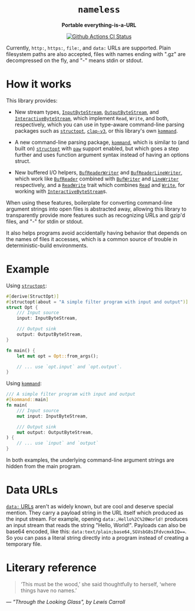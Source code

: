 <div align="center">
  <h1><code>nameless</code></h1>

  <p>
    <strong>Portable everything-is-a-URL</strong>
  </p>

  <p>
    <a href="https://github.com/sunfishcode/nameless/actions?query=workflow%3ACI"><img src="https://github.com/sunfishcode/nameless/workflows/CI/badge.svg" alt="Github Actions CI Status" /></a>
  </p>
</div>

Currently, `http:`, `https:`, `file:`, and `data:` URLs are supported. Plain
filesystem paths are also accepted, files with names ending with ".gz" are
decompressed on the fly, and "-" means stdin or stdout.

# How it works

This library provides:

 - New stream types, [`InputByteStream`], [`OutputByteStream`], and
   [`InteractiveByteStream`], which implement `Read`, `Write`, and both,
   respectively, which you can use in type-aware command-line parsing
   packages such as [`structopt`], [`clap-v3`], or this library's own
   [`kommand`].

 - A new command-line parsing package, [`kommand`], which is similar to
   (and built on) [`structopt`] with [`paw`] support enabled, but which goes
   a step further and uses function argument syntax instead of having an
   options struct.

 - New buffered I/O helpers, [`BufReaderWriter`] and [`BufReaderLineWriter`],
   which work like [`BufReader`] combined with [`BufWriter`] and [`LineWriter`]
   respectively, and a [`ReadWrite`] trait which combines [`Read`] and [`Write`],
   for working with [`InteractiveByteStream`]s.

When using these features, boilerplate for converting command-line argument
strings into open files is abstracted away, allowing this library to
transparently provide more features such as recognizing URLs and gzip'd files,
and "-" for stdin or stdout.

It also helps programs avoid accidentally having behavior that depends on
the names of files it accesses, which is a common source of trouble in
deterministic-build environments.

[`structopt`]: https://crates.io/crates/structopt
[`clap-v3`]: https://crates.io/crates/clap-v3
[`paw`]: https://crates.io/crates/paw
[`kommand`]: https://crates.io/crates/kommand
[`BufReader`]: https://doc.rust-lang.org/stable/std/io/struct.BufReader.html
[`BufWriter`]: https://doc.rust-lang.org/stable/std/io/struct.BufWriter.html
[`LineWriter`]: https://doc.rust-lang.org/stable/std/io/struct.LineWriter.html
[`Read`]: https://doc.rust-lang.org/stable/std/io/trait.Read.html
[`Write`]: https://doc.rust-lang.org/stable/std/io/trait.Write.html

# Example

Using [`structopt`]:

```rust
#[derive(StructOpt)]
#[structopt(about = "A simple filter program with input and output")]
struct Opt {
    /// Input source
    input: InputByteStream,

    /// Output sink
    output: OutputByteStream,
}

fn main() {
    let mut opt = Opt::from_args();

    // ... use `opt.input` and `opt.output`.
}
```

Using [`kommand`]:

```rust
/// A simple filter program with input and output
#[kommand::main]
fn main(
    /// Input source
    mut input: InputByteStream,

    /// Output sink
    mut output: OutputByteStream,
) {
    // ... use `input` and `output`
}
```

In both examples, the underlying command-line argument strings are hidden
from the main program.

[`InputByteStream`]: https://docs.rs/nameless/latest/nameless/struct.InputByteStream.html
[`OutputByteStream`]: https://docs.rs/nameless/latest/nameless/struct.OutputByteStream.html
[`InteractiveByteStream`]: https://docs.rs/nameless/latest/nameless/struct.InteractiveByteStream.html
[`BufReaderWriter`]: https://docs.rs/nameless/latest/nameless/struct.BufReaderWriter.html
[`BufReaderLineWriter`]: https://docs.rs/nameless/latest/nameless/struct.BufReaderLineWriter.html
[`ReadWrite`]: https://docs.rs/nameless/latest/nameless/trait.ReadWrite.html

# Data URLs

[`data:` URLs] aren't as widely known, but are cool and deserve special
mention. They carry a payload string in the URL itself which produced as the
input stream. For example, opening `data:,Hello%2C%20World!` produces an
input stream that reads the string "Hello, World!". Payloads can also be
base64 encoded, like this: `data:text/plain;base64,SGVsbG8sIFdvcmxkIQ==`.
So you can pass a literal string directly into a program instead of creating
a temporary file.

[`data:` URLs]: https://fetch.spec.whatwg.org/#data-urls

# Literary reference

> ‘This must be the wood,’ she said thoughtfully to herself, ‘where things
> have no names.’

— <cite>"Through the Looking Glass", by Lewis Carroll</cite>
